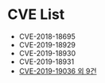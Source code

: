 # CVE List

- CVE-2018-18695
- CVE-2019-18929
- CVE-2019-18930
- CVE-2019-18931
- [CVE-2019-19036 외 9건](https://github.com/bobfuzzer/CVE/tree/master/CVE-2019-19036)

